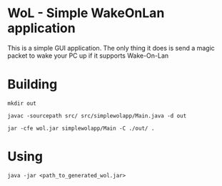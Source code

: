# WoL - Simple WakeOnLan application

This is a simple GUI application. The only thing it does is send a magic packet to wake your PC up if it supports Wake-On-Lan

# Building
```
mkdir out

javac -sourcepath src/ src/simplewolapp/Main.java -d out

jar -cfe wol.jar simplewolapp/Main -C ./out/ .
```
# Using
```
java -jar <path_to_generated_wol.jar>
```

